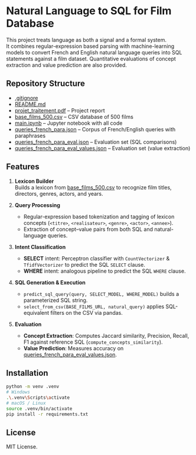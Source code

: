 <!-- filepath: c:\Users\nassi\OneDrive\Bureau\projet_tal\README.md -->
# Natural Language to SQL for Film Database

This project treats language as both a signal and a formal system.  
It combines regular-expression based parsing with machine-learning models to convert French and English natural language queries into SQL statements against a film dataset. Quantitative evaluations of concept extraction and value prediction are also provided.

## Repository Structure

- [.gitignore](.gitignore)  
- [README.md](README.md)  
- [projet_traitement.pdf](projet_traitement.pdf) – Project report  
- [base_films_500.csv](base_films_500.csv) – CSV database of 500 films  
- [main.ipynb](main.ipynb) – Jupyter notebook with all code  
- [queries_french_para.json](queries_french_para.json) – Corpus of French/English queries with paraphrases  
- [queries_french_para_eval.json](queries_french_para_eval.json) – Evaluation set (SQL comparisons)  
- [queries_french_para_eval_values.json](queries_french_para_eval_values.json) – Evaluation set (value extraction)

## Features

1. **Lexicon Builder**  
   Builds a lexicon from [base_films_500.csv](base_films_500.csv) to recognize film titles, directors, genres, actors, and years.

2. **Query Processing**  
   - Regular-expression based tokenization and tagging of lexicon concepts (`<titre>`, `<realisateur>`, `<genre>`, `<actor>`, `<annee>`).  
   - Extraction of concept–value pairs from both SQL and natural-language queries.

3. **Intent Classification**  
   - **SELECT** intent: Perceptron classifier with `CountVectorizer` & `TfidfVectorizer` to predict the SQL `SELECT` clause.  
   - **WHERE** intent: analogous pipeline to predict the SQL `WHERE` clause.

4. **SQL Generation & Execution**  
   - `predict_sql_query(query, SELECT_MODEL, WHERE_MODEL)` builds a parameterized SQL string.  
   - `select_from_csv(BASE_FILMS_URL, natural_query)` applies SQL-equivalent filters on the CSV via pandas.

5. **Evaluation**  
   - **Concept Extraction**: Computes Jaccard similarity, Precision, Recall, F1 against reference SQL (`compute_concepts_similarity`).  
   - **Value Prediction**: Measures accuracy on [queries_french_para_eval_values.json](queries_french_para_eval_values.json).


## Installation

```sh
python -m venv .venv
# Windows
.\.venv\Scripts\activate
# macOS / Linux
source .venv/bin/activate
pip install -r requirements.txt
```

## License

MIT License.